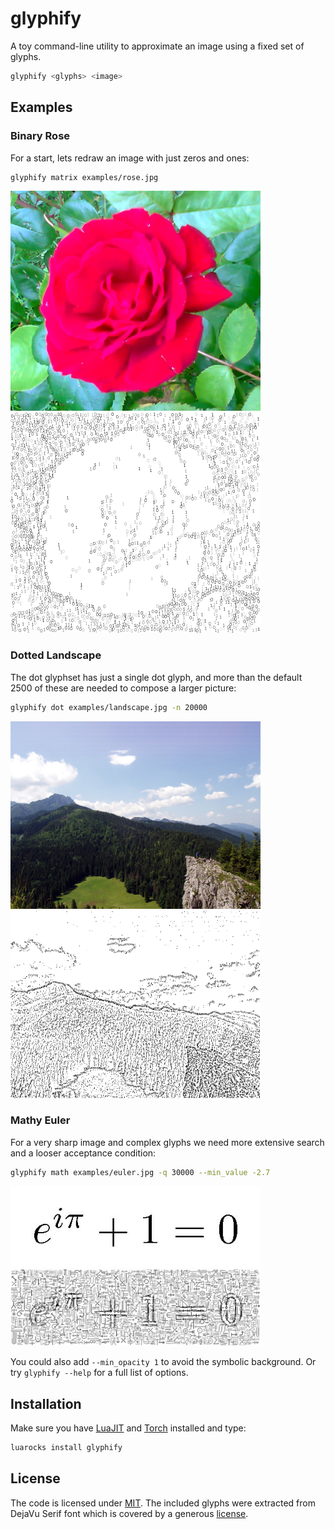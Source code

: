 glyphify
========

A toy command-line utility to approximate an image using a fixed set of glyphs.

```bash
glyphify <glyphs> <image>
```

Examples
--------

### Binary Rose

For a start, lets redraw an image with just zeros and ones:

```bash
glyphify matrix examples/rose.jpg
```

<img src="examples/rose.jpg" alt="A red rose" width="400">
<img src="examples/rose.png" alt="Matrix rose" width="400">

### Dotted Landscape

The dot glyphset has just a single dot glyph, and more than the default 2500
of these are needed to compose a larger picture:

```bash
glyphify dot examples/landscape.jpg -n 20000
```

<img src="examples/landscape.jpg" alt="Tatras landscape" width="400">
<img src="examples/landscape.png" alt="Dotted landscape" width="400">

### Mathy Euler

For a very sharp image and complex glyphs we need more extensive search
and a looser acceptance condition:

```bash
glyphify math examples/euler.jpg -q 30000 --min_value -2.7
```

<img src="examples/euler.jpg" alt="Euler's identity" width="400">
<img src="examples/euler.png" alt="Mathy identity" width="400">

You could also add `--min_opacity 1` to avoid the symbolic background. Or try
`glyphify --help` for a full list of options.

Installation
------------

Make sure you have [LuaJIT][] and [Torch][] installed and type:

```bash
luarocks install glyphify
```

[LuaJIT]: http://luajit.org/download.html
[Torch]: http://torch.ch/docs/getting-started.html#installing-torch


License
-------

The code is licensed under [MIT][]. The included glyphs were extracted from
DejaVu Serif font which is covered by a generous [license][].

[MIT]: LICENSE.txt
[license]: http://dejavu-fonts.org/wiki/License
